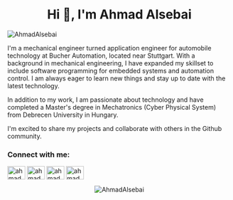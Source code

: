 <h1 align="center">Hi 👋, I'm Ahmad Alsebai</h1>


<p align="left"> <img src="https://komarev.com/ghpvc/?username=AhmadAlsebai&label=Profile%20views&color=0e75b6&style=flat" alt="AhmadAlsebai" /> </p>

I'm a mechanical engineer turned application engineer for automobile technology at Bucher Automation, located near Stuttgart. With a background in mechanical engineering, I have expanded my skillset to include software programming for embedded systems and automation control. I am always eager to learn new things and stay up to date with the latest technology.

In addition to my work, I am passionate about technology and have completed a Master's degree in Mechatronics (Cyber Physical System) from Debrecen University in Hungary.

I'm excited to share my projects and collaborate with others in the Github community.


<h3 align="left">Connect with me:</h3>
<p align="center">

<a href="https://www.linkedin.com/in/ahmadzakialsebai/" target="blank"><img align="center" src="https://raw.githubusercontent.com/rahuldkjain/github-profile-readme-generator/master/src/images/icons/Social/linked-in-alt.svg" alt="ahmadalsebai" height="30" width="40" /></a>
<a href="https://instagram.com/ahmadalsebai7" target="blank"><img align="center" src="https://raw.githubusercontent.com/rahuldkjain/github-profile-readme-generator/master/src/images/icons/Social/instagram.svg" alt="ahmadalsebai" height="30" width="40" /></a>
<a href="https://www.youtube.com/@ahmadAlsebai" target="blank"><img align="center" src="https://raw.githubusercontent.com/rahuldkjain/github-profile-readme-generator/master/src/images/icons/Social/youtube.svg" alt="ahmadalsebai" height="30" width="40" /></a>
<a href="https://www.facebook.com/AhmadZakiAlsebai" target="blank"><img align="center" src="https://raw.githubusercontent.com/rahuldkjain/github-profile-readme-generator/master/src/images/icons/Social/facebook.svg" alt="ahmadalsebai" height="30" width="40" /></a>
</p>
<!--
<p><img align="Center" src="https://github-readme-stats.vercel.app/api/top-langs?username=AhmadAlsebai&show_icons=true&locale=en&layout=compact" alt="AhmadAlsebai" /></p>
 ![Top Langs](https://github-readme-stats.vercel.app/api/top-langs?username=AhmadAlsebai&show_icons=true&locale=en&layout=compact) -->

<!--
<p align="center"> <a href="https://github.com/ryo-ma/github-profile-trophy"><img src="https://github-profile-trophy.vercel.app/?username=AhmadAlsebai&theme=algolia" alt="AhmadAlsebai" /></a> </p>
-->

<p align="center"><img align="center" src="https://github-readme-stats.vercel.app/api?username=AhmadAlsebai&show_icons=true&locale=en" alt="AhmadAlsebai" /></p>




<!--
**AhmadAlsebai/ahmadalsebai** is a ✨ _special_ ✨ repository because its `README.md` (this file) appears on your GitHub profile.
# <p align="center"><img align="center" src="https://github-readme-streak-stats.herokuapp.com/?user=AhmadAlsebai&" alt="AhmadAlsebai" /></p>

Here are some ideas to get you started:

- 🔭 I’m currently working on ...
- 🌱 I’m currently learning ...
- 👯 I’m looking to collaborate on ...
- 🤔 I’m looking for help with ...
- 💬 Ask me about ...
- 📫 How to reach me: ...
- 😄 Pronouns: ...
- ⚡ Fun fact: ...

AhmadAlsebai

-->

